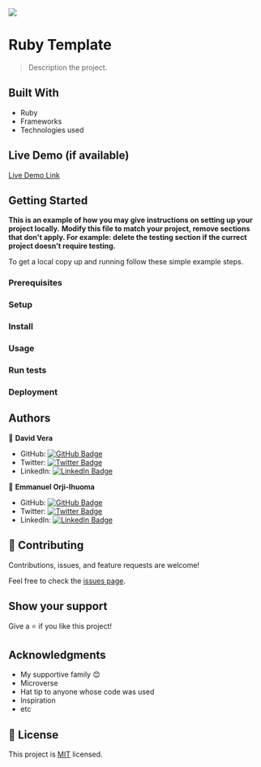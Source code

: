 ![](https://img.shields.io/badge/Microverse-blueviolet)

# Ruby Template

> Description the project.


## Built With

- Ruby
- Frameworks
- Technologies used

## Live Demo (if available)

[Live Demo Link](https://livedemo.com)


## Getting Started

**This is an example of how you may give instructions on setting up your project locally.**
**Modify this file to match your project, remove sections that don't apply. For example: delete the testing section if the currect project doesn't require testing.**


To get a local copy up and running follow these simple example steps.

### Prerequisites

### Setup

### Install

### Usage

### Run tests

### Deployment



## Authors

👤 **David Vera**

- GitHub: [![GitHub Badge](https://img.shields.io/badge/-indigodavid-white?logo=GitHub&logoColor=181717&style=plastic)](https://github.com/indigodavid)
- Twitter: [![Twitter Badge](https://img.shields.io/badge/-indigo1987-white?logo=Twitter&logoColor=1DA1F2&style=plastic)](https://twitter.com/indigo1987)
- LinkedIn: [![LinkedIn Badge](https://img.shields.io/badge/-davidveracastillo-white?logo=LinkedIn&logoColor=1DA1F2&style=plastic)](https://linkedin.com/in/david-vera-castillo-001b5756/)

👤 **Emmanuel Orji-Ihuoma**

- GitHub: [![GitHub Badge](https://img.shields.io/badge/-emmiorji-white?logo=GitHub&logoColor=181717&style=plastic)](https://github.com/emmiiorji)
- Twitter: [![Twitter Badge](https://img.shields.io/badge/-emmiiorji-white?logo=Twitter&logoColor=1DA1F2&style=plastic)](https://twitter.com/emmiiorji)
- LinkedIn: [![LinkedIn Badge](https://img.shields.io/badge/-orji-emmanuel-white?logo=LinkedIn&logoColor=1DA1F2&style=plastic)](https://linkedin.com/in/orji-emmanuel/)

## 🤝 Contributing

Contributions, issues, and feature requests are welcome!

Feel free to check the [issues page](../../issues/).

## Show your support

Give a ⭐️ if you like this project!

## Acknowledgments

- My supportive family 😊
- Microverse
- Hat tip to anyone whose code was used
- Inspiration
- etc

## 📝 License

This project is [MIT](./LICENSE) licensed.
